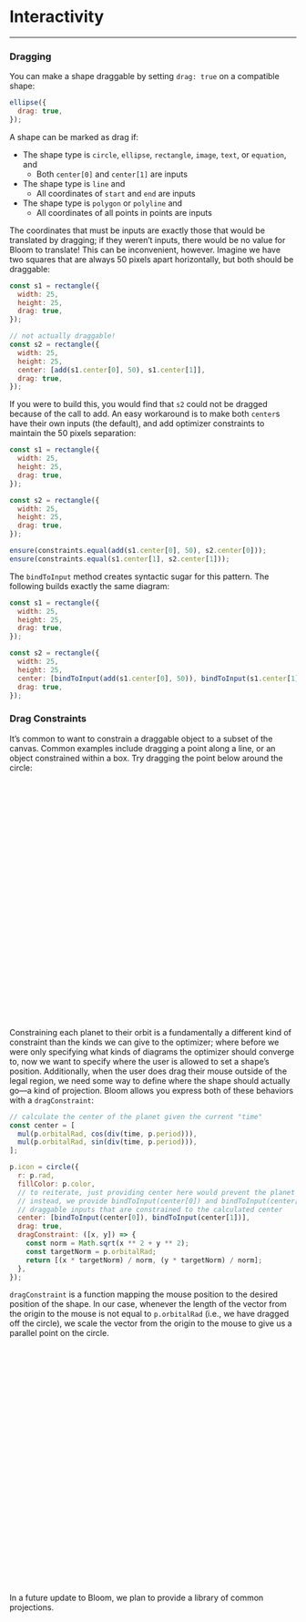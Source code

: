 <script setup>
import Planets from "../../../src/bloom-examples/Planets.vue";
import PlanetsArrows from "../../../src/bloom-examples/PlanetsArrows.vue";
</script>

# Interactivity

---

### Dragging

You can make a shape draggable by setting `drag: true` on a compatible shape:

```javascript
ellipse({
  drag: true,
});
```

A shape can be marked as drag if:

- The shape type is `circle`, `ellipse`, `rectangle`, `image`, `text`, or `equation`, and
  - Both `center[0]` and `center[1]` are inputs
- The shape type is `line` and
  - All coordinates of `start` and `end` are inputs
- The shape type is `polygon` or `polyline` and
  - All coordinates of all points in points are inputs

The coordinates that must be inputs are exactly those that would be translated by dragging; if they weren’t inputs,
there would be no value for Bloom to translate! This can be inconvenient, however. Imagine we have two squares that are
always 50 pixels apart horizontally, but both should be draggable:

```javascript
const s1 = rectangle({
  width: 25,
  height: 25,
  drag: true,
});

// not actually draggable!
const s2 = rectangle({
  width: 25,
  height: 25,
  center: [add(s1.center[0], 50), s1.center[1]],
  drag: true,
});
```

If you were to build this, you would find that `s2` could not be dragged because of the call to add. An easy workaround
is to make both `center`s have their own inputs (the default), and add optimizer constraints to maintain the 50 pixels
separation:

```javascript
const s1 = rectangle({
  width: 25,
  height: 25,
  drag: true,
});

const s2 = rectangle({
  width: 25,
  height: 25,
  drag: true,
});

ensure(constraints.equal(add(s1.center[0], 50), s2.center[0]));
ensure(constraints.equal(s1.center[1], s2.center[1]));
```

The `bindToInput` method creates syntactic sugar for this pattern. The following builds exactly the same diagram:

```javascript
const s1 = rectangle({
  width: 25,
  height: 25,
  drag: true,
});

const s2 = rectangle({
  width: 25,
  height: 25,
  center: [bindToInput(add(s1.center[0], 50)), bindToInput(s1.center[1])],
  drag: true,
});
```

### Drag Constraints

It’s common to want to constrain a draggable object to a subset of the canvas. Common examples include dragging a point
along a line, or an object constrained within a box. Try dragging the point below around the circle:

<div style="height: 30em">
<Planets />
</div>

Constraining each planet to their orbit is a fundamentally a different kind of constraint than the kinds we can give to the optimizer;
where before we were only specifying what kinds of diagrams the optimizer should converge to, now we want to specify where the user
is allowed to set a shape’s position. Additionally, when the user does drag their mouse outside of the legal region,
we need some way to define where the shape should actually go&mdash;a kind of projection. Bloom allows you express
both of these behaviors with a `dragConstraint`:

```javascript
// calculate the center of the planet given the current "time"
const center = [
  mul(p.orbitalRad, cos(div(time, p.period))),
  mul(p.orbitalRad, sin(div(time, p.period))),
];

p.icon = circle({
  r: p.rad,
  fillColor: p.color,
  // to reiterate, just providing center here would prevent the planet from being draggable!
  // instead, we provide bindToInput(center[0]) and bindToInput(center[1]) to create
  // draggable inputs that are constrained to the calculated center
  center: [bindToInput(center[0]), bindToInput(center[1])],
  drag: true,
  dragConstraint: ([x, y]) => {
    const norm = Math.sqrt(x ** 2 + y ** 2);
    const targetNorm = p.orbitalRad;
    return [(x * targetNorm) / norm, (y * targetNorm) / norm];
  },
});
```

`dragConstraint` is a function mapping the mouse position to the desired position of the shape. In our case,
whenever the length of the vector from the origin to the mouse is not equal to `p.orbitalRad` (i.e., we have dragged off
the circle), we scale the vector from the origin to the mouse to give us a parallel point on the circle.

<div style="height: 30em">
<PlanetsArrows />
</div>

In a future update to Bloom, we plan to provide a library of common projections.
